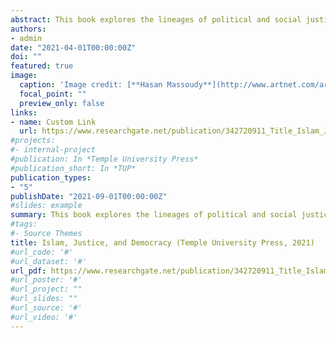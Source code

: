 ```yaml
---
abstract: This book explores the lineages of political and social justice discourses to explain Muslim political attitudes. It combines historical and empirical treatments of the subject to provide a fuller account of the scholarly inquiry concerning “Islam and democracy.” It is not the first book to study this subject as numerous scholars looked into whether Islam as a major world religion is detrimental or favorable to democratic government. This study, however, brings new insights into this field in two ways. First, it focuses on Muslim agency and proposes that we should focus on “Muslims and democracy” rather than “Islam and democracy” to explain democratic leanings among the devout. Second, it explains Muslim political attitudes from a novel perspective by putting values at the center of its inquiry. One of the assumptions of this volume is that justice is the most significant value in Islam’s ethico-political system. For that reason, it is proposed that different conceptions of justice have significant sway on political attitudes of the devout.
authors:
- admin
date: "2021-04-01T00:00:00Z"
doi: ""
featured: true
image:
  caption: 'Image credit: [**Hasan Massoudy**](http://www.artnet.com/artists/hassan-massoudy/)'
  focal_point: ""
  preview_only: false
links:
- name: Custom Link
  url: https://www.researchgate.net/publication/342720911_Title_Islam_Justice_and_Democracy_Subtitle_Lineages_of_Justice_and_Muslim_Political_Attitudes
#projects:
#- internal-project
#publication: In *Temple University Press*
#publication_short: In *TUP*
publication_types:
- "5"
publishDate: "2021-09-01T00:00:00Z"
#slides: example
summary: This book explores the lineages of political and social justice discourses to explain Muslim political attitudes. It combines historical and empirical treatments of the subject to provide a fuller account of the scholarly inquiry concerning “Islam and democracy.” It is not the first book to study this subject as numerous scholars looked into whether Islam as a major world religion is detrimental or favorable to democratic government. This study, however, brings new insights into this field in two ways. First, it focuses on Muslim agency and proposes that we should focus on “Muslims and democracy” rather than “Islam and democracy” to explain democratic leanings among the devout. Second, it explains Muslim political attitudes from a novel perspective by putting values at the center of its inquiry. One of the assumptions of this volume is that justice is the most significant value in Islam’s ethico-political system. For that reason, it is proposed that different conceptions of justice have significant sway on political attitudes of the devout.
#tags:
#- Source Themes
title: Islam, Justice, and Democracy (Temple University Press, 2021)
#url_code: '#'
#url_dataset: '#'
url_pdf: https://www.researchgate.net/publication/342720911_Title_Islam_Justice_and_Democracy_Subtitle_Lineages_of_Justice_and_Muslim_Political_Attitudes
#url_poster: '#'
#url_project: ""
#url_slides: ""
#url_source: '#'
#url_video: '#'
---
```

